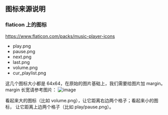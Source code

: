 ## 图标来源说明

### flaticon 上的图标
<https://www.flaticon.com/packs/music-player-icons>

- play.png
- pause.png
- next.png
- last.png
- volume.png
- cur_playlist.png

这几个图标大小都是 64x64，在原始的图片基础上，我们需要给图片加 margin。
margin 长宽请参考图片：
![image](https://user-images.githubusercontent.com/4962134/43989414-2564b350-9d7c-11e8-9eb5-5adc138e9c75.png)

看起来大的图标（比如 volume.png），让它距离右边两个格子；看起来小的图标，
让它距离上边两个格子（比如 play/pause.png）。
